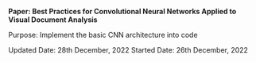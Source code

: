 **Paper: Best Practices for Convolutional Neural Networks Applied to Visual Document Analysis**

Purpose: Implement the basic CNN architecture into code

Updated Date: 28th December, 2022
Started Date: 26th December, 2022

